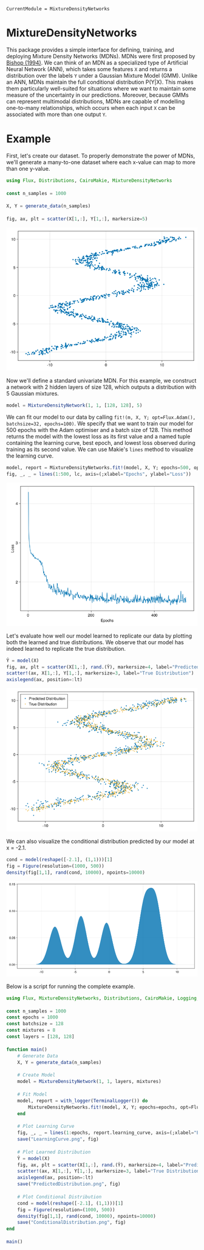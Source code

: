 ```@meta
CurrentModule = MixtureDensityNetworks
```

# MixtureDensityNetworks

This package provides a simple interface for defining, training, and deploying Mixture Density Networks (MDNs). MDNs were first proposed by [Bishop (1994)](https://publications.aston.ac.uk/id/eprint/373/1/NCRG_94_004.pdf). We can think of an MDN as a specialized type of Artificial Neural Network (ANN), which takes some features `X` and returns a distribution over the labels `Y` under a Gaussian Mixture Model (GMM). Unlike an ANN, MDNs maintain the full conditional distribution P(Y|X). This makes them particularly well-suited for situations where we want to maintain some measure of the uncertainty in our predictions. Moreover, because GMMs can represent multimodal distributions, MDNs are capable of modelling one-to-many relationships, which occurs when each input `X` can be associated with more than one output `Y`. 

# Example

First, let's create our dataset. To properly demonstrate the power of MDNs, we'll generate a many-to-one dataset where each x-value can map to more than one y-value.
```julia
using Flux, Distributions, CairoMakie, MixtureDensityNetworks

const n_samples = 1000

X, Y = generate_data(n_samples)

fig, ax, plt = scatter(X[1,:], Y[1,:], markersize=5)
```

![](figures/Data.png)

Now we'll define a standard univariate MDN. For this example, we construct a network with 2 hidden layers of size 128, which outputs a distribution
with 5 Gaussian mixtures.
```julia
model = MixtureDensityNetwork(1, 1, [128, 128], 5)
```

We can fit our model to our data by calling `fit!(m, X, Y; opt=Flux.Adam(), batchsize=32, epochs=100)`. We specify that we want to train our model for
500 epochs with the Adam optimiser and a batch size of 128. This method returns the model with the lowest loss as its first value and a named tuple 
containing the learning curve, best epoch, and lowest loss observed during training as its second value. We can use Makie's `lines` method to visualize
the learning curve.
```julia
model, report = MixtureDensityNetworks.fit!(model, X, Y; epochs=500, opt=Flux.Adam(1e-3), batchsize=128)
fig, _, _ = lines(1:500, lc, axis=(;xlabel="Epochs", ylabel="Loss"))
```

![](figures/LearningCurve.png)

Let's evaluate how well our model learned to replicate our data by plotting both the learned and true distributions. We observe that our model
has indeed learned to replicate the true distribution.
```julia
Ŷ = model(X)
fig, ax, plt = scatter(X[1,:], rand.(Ŷ), markersize=4, label="Predicted Distribution")
scatter!(ax, X[1,:], Y[1,:], markersize=3, label="True Distribution")
axislegend(ax, position=:lt)
```

![](figures/PredictedDistribution.png)

We can also visualize the conditional distribution predicted by our model at x = -2.1.
```julia
cond = model(reshape([-2.1], (1,1)))[1]
fig = Figure(resolution=(1000, 500))
density(fig[1,1], rand(cond, 10000), npoints=10000)
```

![](figures/ConditionalDistribution.png)

Below is a script for running the complete example.
```julia
using Flux, MixtureDensityNetworks, Distributions, CairoMakie, Logging, TerminalLoggers

const n_samples = 1000
const epochs = 1000
const batchsize = 128
const mixtures = 8
const layers = [128, 128]

function main()
    # Generate Data
    X, Y = generate_data(n_samples)

    # Create Model
    model = MixtureDensityNetwork(1, 1, layers, mixtures)

    # Fit Model
    model, report = with_logger(TerminalLogger()) do 
        MixtureDensityNetworks.fit!(model, X, Y; epochs=epochs, opt=Flux.Adam(1e-3), batchsize=batchsize)
    end

    # Plot Learning Curve
    fig, _, _ = lines(1:epochs, report.learning_curve, axis=(;xlabel="Epochs", ylabel="Loss"))
    save("LearningCurve.png", fig)

    # Plot Learned Distribution
    Ŷ = model(X)
    fig, ax, plt = scatter(X[1,:], rand.(Ŷ), markersize=4, label="Predicted Distribution")
    scatter!(ax, X[1,:], Y[1,:], markersize=3, label="True Distribution")
    axislegend(ax, position=:lt)
    save("PredictedDistribution.png", fig)

    # Plot Conditional Distribution
    cond = model(reshape([-2.1], (1,1)))[1]
    fig = Figure(resolution=(1000, 500))
    density(fig[1,1], rand(cond, 10000), npoints=10000)
    save("ConditionalDistribution.png", fig)
end

main()
```